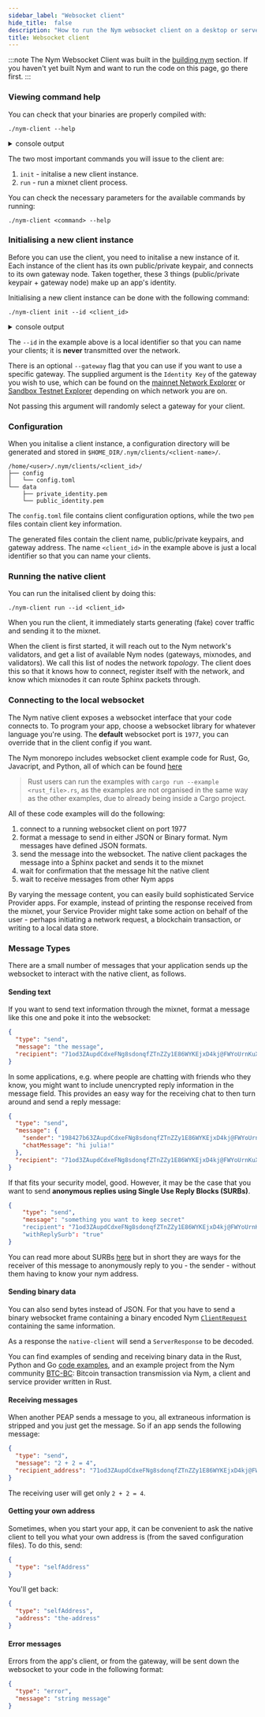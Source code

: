 ```yaml
---
sidebar_label: "Websocket client"
hide_title:  false
description: "How to run the Nym websocket client on a desktop or server machine."
title: Websocket client
---
```



:::note
The Nym Websocket Client was built in the [building nym](/docs/stable/run-nym-nodes/build-nym/) section. If you haven't yet built Nym and want to run the code on this page, go there first.
:::

### Viewing command help
  
You can check that your binaries are properly compiled with:

```
./nym-client --help
```

<details>
  <summary>console output</summary>

      _ __  _   _ _ __ ___
     | '_ \| | | | '_ \ _ \
     | | | | |_| | | | | | |
     |_| |_|\__, |_| |_| |_|
            |___/

             (client - version 1.1.4)

    
      nym-client 1.1.4
      Nymtech
      Implementation of the Nym Client

      USAGE:
          nym-client [OPTIONS] <SUBCOMMAND>

      OPTIONS:
              --config-env-file <CONFIG_ENV_FILE>
                  Path pointing to an env file that configures the client

          -h, --help
                  Print help information

          -V, --version
                  Print version information

      SUBCOMMANDS:
          completions          Generate shell completions
          generate-fig-spec    Generate Fig specification
          help                 Print this message or the help of the given subcommand(s)
          init                 Initialise a Nym client. Do this first!
          run                  Run the Nym client with provided configuration client optionally
                                  overriding set parameters
          upgrade              Try to upgrade the client


</details>


The two most important commands you will issue to the client are: 

1. `init` - initalise a new client instance. 
2. `run` - run a mixnet client process. 

You can check the necessary parameters for the available commands by running:

```
./nym-client <command> --help 
```

### Initialising a new client instance

Before you can use the client, you need to initalise a new instance of it. Each instance of the client has its own public/private keypair, and connects to its own gateway node. Taken together, these 3 things (public/private keypair + gateway node) make up an app's identity.

Initialising a new client instance can be done with the following command:

```
./nym-client init --id <client_id> 
```

<details>
  <summary>console output</summary>


      Initialising client...
      Saved all generated keys
      Saved configuration file to "/home/mx/.nym/clients/client/config/config.toml"
      Using gateway: BNjYZPxzcJwczXHHgBxCAyVJKxN6LPteDRrKapxWmexv
      Client configuration completed.




      The address of this client is: 7bxykcEH1uGNMr8mxGABvLJA44nbYt6Rp7xXHhJ4wQVk.HpnFbaMJ8NN1cp5ZPdPTc2GoBDnG4Jd51Sti32tbf3tF@BNjYZPxzcJwczXHHgBxCAyVJKxN6LPteDRrKapxWmexv

</details>

The `--id` in the example above is a local identifier so that you can name your clients; it is **never** transmitted over the network.

There is an optional `--gateway` flag that you can use if you want to use a specific gateway. The supplied argument is the `Identity Key` of the gateway you wish to use, which can be found on the [mainnet Network Explorer](https://explorer.nymtech.net/network-components/gateways) or [Sandbox Testnet Explorer](https://sandbox-explorer.nymtech.net/network-components/gateways) depending on which network you are on. 

Not passing this argument will randomly select a gateway for your client.

### Configuration
When you initalise a client instance, a configuration directory will be generated and stored in `$HOME_DIR/.nym/clients/<client-name>/`.

```
/home/<user>/.nym/clients/<client_id>/
├── config
│   └── config.toml
└── data
    ├── private_identity.pem
    └── public_identity.pem
```

The `config.toml` file contains client configuration options, while the two `pem` files contain client key information.

The generated files contain the client name, public/private keypairs, and gateway address. The name `<client_id>` in the example above is just a local identifier so that you can name your clients.


### Running the native client

You can run the initalised client by doing this:

```
./nym-client run --id <client_id>
```

When you run the client, it immediately starts generating (fake) cover traffic and sending it to the mixnet.

When the client is first started, it will reach out to the Nym network's validators, and get a list of available Nym nodes (gateways, mixnodes, and validators). We call this list of nodes the network _topology_. The client does this so that it knows how to connect, register itself with the network, and know which mixnodes it can route Sphinx packets through.

### Connecting to the local websocket

The Nym native client exposes a websocket interface that your code connects to. To program your app, choose a websocket library for whatever language you're using. The **default** websocket port is `1977`, you can override that in the client config if you want.

The Nym monorepo includes websocket client example code for Rust, Go, Javacript, and Python, all of which can be found [here](https://github.com/nymtech/nym/tree/develop/clients/native/examples)

> Rust users can run the examples with `cargo run --example <rust_file>.rs`, as the examples are not organised in the same way as the other examples, due to already being inside a Cargo project. 

All of these code examples will do the following: 
1. connect to a running websocket client on port 1977
2. format a message to send in either JSON or Binary format. Nym messages have defined JSON formats.
3. send the message into the websocket. The native client packages the message into a Sphinx packet and sends it to the mixnet
4. wait for confirmation that the message hit the native client
5. wait to receive messages from other Nym apps

By varying the message content, you can easily build sophisticated Service Provider apps. For example, instead of printing the response received from the mixnet, your Service Provider might take some action on behalf of the user - perhaps initiating a network request, a blockchain transaction, or writing to a local data store.

### Message Types

There are a small number of messages that your application sends up the websocket to interact with the native client, as follows.

#### Sending text

If you want to send text information through the mixnet, format a message like this one and poke it into the websocket:

```json
{
  "type": "send",
  "message": "the message",
  "recipient": "71od3ZAupdCdxeFNg8sdonqfZTnZZy1E86WYKEjxD4kj@FWYoUrnKuXryysptnCZgUYRTauHq4FnEFu2QGn5LZWbm"
}
```

In some applications, e.g. where people are chatting with friends who they know, you might want to include unencrypted reply information in the message field. This provides an easy way for the receiving chat to then turn around and send a reply message:

```json
{
  "type": "send",
  "message": {
    "sender": "198427b63ZAupdCdxeFNg8sdonqfZTnZZy1E86WYKEjxD4kj@FWYoUrnKuXryysptnCZgUYRTauHq4FnEFu2QGn5LZWbm",
    "chatMessage": "hi julia!"
  },
  "recipient": "71od3ZAupdCdxeFNg8sdonqfZTnZZy1E86WYKEjxD4kj@FWYoUrnKuXryysptnCZgUYRTauHq4FnEFu2QGn5LZWbm"
}
```

If that fits your security model, good. However, it may be the case that you want to send **anonymous replies using Single Use Reply Blocks (SURBs)**.

```json
{
    "type": "send", 
    "message": "something you want to keep secret"
    "recipient": "71od3ZAupdCdxeFNg8sdonqfZTnZZy1E86WYKEjxD4kj@FWYoUrnKuXryysptnCZgUYRTauHq4FnEFu2QGn5LZWbm"
    "withReplySurb": "true"
}
```
You can read more about SURBs [here](/docs/stable/architecture/traffic-flow#private-replies-using-surbs) but in short they are ways for the receiver of this message to anonymously reply to you - the sender - without them having to know your nym address. 

#### Sending binary data

You can also send bytes instead of JSON. For that you have to send a binary websocket frame containing a binary encoded
Nym [`ClientRequest`](https://github.com/nymtech/nym/blob/develop/clients/native/websocket-requests/src/requests.rs#L25) containing the same information. 

As a response the `native-client` will send a `ServerResponse` to be decoded. 

You can find examples of sending and receiving binary data in the Rust, Python and Go [code examples](https://github.com/nymtech/nym/tree/develop/clients/native/examples), and an example project from the Nym community [BTC-BC](https://github.com/sgeisler/btcbc-rs/): Bitcoin transaction transmission via Nym, a client and service provider written in Rust.

#### Receiving messages

When another PEAP sends a message to you, all extraneous information is stripped and you just get the message. So if an app sends the following message:

```json
{
  "type": "send",
  "message": "2 + 2 = 4",
  "recipient_address": "71od3ZAupdCdxeFNg8sdonqfZTnZZy1E86WYKEjxD4kj@FWYoUrnKuXryysptnCZgUYRTauHq4FnEFu2QGn5LZWbm"
}
```

The receiving user will get only `2 + 2 = 4`.

#### Getting your own address

Sometimes, when you start your app, it can be convenient to ask the native client to tell you what your own address is (from the saved configuration files). To do this, send:

```json
{
  "type": "selfAddress"
}
```

You'll get back:

```json
{
  "type": "selfAddress",
  "address": "the-address"
}
```

#### Error messages

Errors from the app's client, or from the gateway, will be sent down the websocket to your code in the following format:

```json
{
  "type": "error",
  "message": "string message"
}
```


